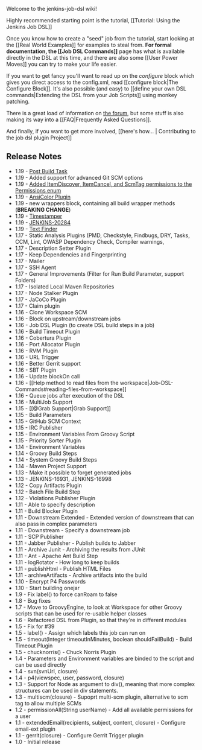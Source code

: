 Welcome to the jenkins-job-dsl wiki!

Highly recommended starting point is the tutorial, [[Tutorial: Using the Jenkins Job DSL]]

Once you know how to create a "seed" job from the tutorial, start looking at the [[Real World Examples]] for examples to steal from.  **For formal documentation, the [[Job DSL Commands]]** page has what is available directly in the DSL at this time, and there are also some [[User Power Moves]] you can try to make your life easier.

If you want to get fancy you'll want to read up on the _configure_ block which gives you direct access to the config.xml, read [[configure block|The Configure Block]]. It's also possible (and easy) to [[define your own DSL commands|Extending the DSL from your Job Scripts]] using monkey patching.

There is a great load of information on [the forum](https://groups.google.com/forum/#!forum/job-dsl-plugin), but some stuff is also making its way into a [[FAQ|Frequently Asked Questions]].

And finally, if you want to get more involved, [[here's how... | Contributing to the job dsl plugin Project]]

## Release Notes
* 1.19 - [Post Build Task](https://wiki.jenkins-ci.org/display/JENKINS/Post+build+task)
* 1.19 - Added support for advanced Git SCM options
* 1.19 - [Added ItemDiscover, ItemCancel, and ScmTag permissions to the Permissions enum](https://github.com/jenkinsci/job-dsl-plugin/pull/97)
* 1.19 - [AnsiColor Plugin](https://wiki.jenkins-ci.org/display/JENKINS/AnsiColor+Plugin)
* 1.19 - new wrappers block, containing all build wrapper methods (**BREAKING CHANGE**)
* 1.19 - [Timestamper](https://wiki.jenkins-ci.org/display/JENKINS/Timestamper)
* 1.19 - [JENKINS-20284](https://issues.jenkins-ci.org/browse/JENKINS-20284)
* 1.19 - [Text Finder](https://wiki.jenkins-ci.org/display/JENKINS/Text-finder+Plugin)
* 1.17 - Static Analysis Plugins (PMD, Checkstyle, Findbugs, DRY, Tasks, CCM, Lint, OWASP Dependency Check, Compiler warnings, 
* 1.17 - Description Setter Plugin
* 1.17 - Keep Dependencies and Fingerprinting
* 1.17 - Mailer
* 1.17 - SSH Agent
* 1.17 - General Improvements (Filter for Run Build Parameter, support Folders)
* 1.17 - Isolated Local Maven Repositories
* 1.17 - Node Stalker Plugin
* 1.17 - JaCoCo Plugin
* 1.17 - Claim plugin
* 1.16 - Clone Workspace SCM
* 1.16 - Block on upstream/downstream jobs
* 1.16 - Job DSL Plugin (to create DSL build steps in a job)
* 1.16 - Build Timeout Plugin
* 1.16 - Cobertura Plugin
* 1.16 - Port Allocator Plugin
* 1.16 - RVM Plugin
* 1.16 - URL Trigger
* 1.16 - Better Gerrit support
* 1.16 - SBT Plugin
* 1.16 - Update blockOn call
* 1.16 - [[Help method to read files from the workspace|Job-DSL-Commands#reading-files-from-workspace]]
* 1.16 - Queue jobs after execution of the DSL
* 1.16 - MultiJob Support
* 1.15 - [[@Grab Support|Grab Support]]
* 1.15 - Build Parameters
* 1.15 - GitHub SCM Context
* 1.15 - IRC Publisher
* 1.15 - Environment Variables From Groovy Script
* 1.15 - Priority Sorter Plugin
* 1.14 - Environment Variables
* 1.14 - Groovy Build Steps
* 1.14 - System Groovy Build Steps
* 1.14 - Maven Project Support
* 1.13 - Make it possible to forget generated jobs
* 1.13 - JENKINS-16931, JENKINS-16998
* 1.12 - Copy Artifacts Plugin
* 1.12 - Batch File Build Step
* 1.12 - Violations Publisher Plugin
* 1.11 - Able to specify description
* 1.11 - Build Blocker Plugin
* 1.11 - Downstream Extended - Extended version of downstream that can also pass in complex parameters
* 1.11 - Downstream - Specify a downstream job
* 1.11 - SCP Publisher
* 1.11 - Jabber Publisher - Publish builds to Jabber
* 1.11 - Archive Junit - Archiving the results from JUnit
* 1.11 - Ant - Apache Ant Build Step
* 1.11 - logRotator - How long to keep builds
* 1.11 - publishHtml - Publish HTML Files
* 1.11 - archiveArtifacts - Archive artifacts into the build
* 1.10 - Encrypt P4 Passwords
* 1.10 - Start building onejar
* 1.9 - Fix label() to force canRoam to false
* 1.8 - Bug fixes
* 1.7 - Move to GroovyEngine, to look at Workspace for other Groovy scripts that can be used for re-usable helper classes
* 1.6 - Refactored DSL from Plugin, so that they're in different modules
* 1.5 - Fix for #39
* 1.5 - label() - Assign which labels this job can run on
* 1.5 - timeout(Integer timeoutInMinutes, boolean shouldFailBuild) - Build Timeout Plugin
* 1.5 - chucknorris() - Chuck Norris Plugin
* 1.4 - Parameters and Environment variables are binded to the script and can be used directly
* 1.4 - svn(svnUrl, closure)
* 1.4 - p4(viewspec, user, password, closure)
* 1.3 - Support for Node as argument to div(), meaning that more complex structures can be used in div statements.
* 1.3 - multiscm(closure) - Supoprt multi-scm plugin, alternative to scm tag to allow multiple SCMs
* 1.2 - permissionAll(String userName) - Add all available permissions for a user
* 1.1 - extendedEmail(recipients, subject, content, closure) - Configure email-ext plugin
* 1.1 - gerrit(closure) - Configure Gerrit Trigger plugin
* 1.0 - Initial release